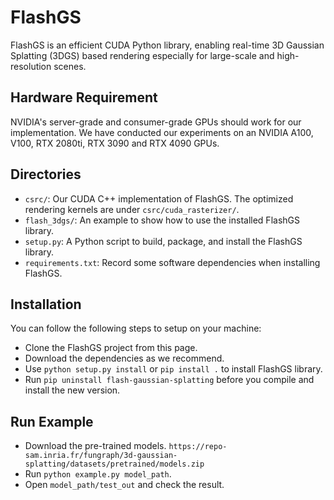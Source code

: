 # FlashGS
FlashGS is an efficient CUDA Python library, enabling real-time 3D Gaussian Splatting (3DGS) based rendering especially for large-scale and high-resolution scenes.

## Hardware Requirement
NVIDIA's server-grade and consumer-grade GPUs should work for our implementation. We have conducted our experiments on an NVIDIA A100, V100, RTX 2080ti, RTX 3090 and RTX 4090 GPUs.

## Directories
* `csrc/`: Our CUDA C++ implementation of FlashGS. The optimized rendering kernels are under `csrc/cuda_rasterizer/`.
* `flash_3dgs/`: An example to show how to use the installed FlashGS library.
* `setup.py`: A Python script to build, package, and install the FlashGS library. 
* `requirements.txt`: Record some software dependencies when installing FlashGS.

## Installation
You can follow the following steps to setup on your machine:
* Clone the FlashGS project from this page.
* Download the dependencies as we recommend.
* Use `python setup.py install` or `pip install .` to install FlashGS library.
* Run `pip uninstall flash-gaussian-splatting` before you compile and install the new version.

## Run Example
* Download the pre-trained models. `https://repo-sam.inria.fr/fungraph/3d-gaussian-splatting/datasets/pretrained/models.zip`
* Run `python example.py model_path`.
* Open `model_path/test_out` and check the result.
